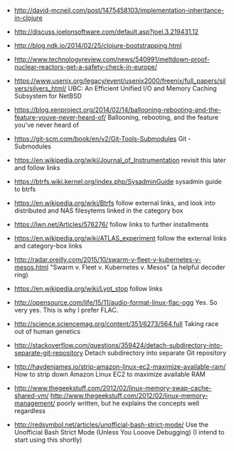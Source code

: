  - http://david-mcneil.com/post/1475458103/implementation-inheritance-in-clojure
 - http://discuss.joelonsoftware.com/default.asp?joel.3.219431.12
 - http://blog.ndk.io/2014/02/25/clojure-bootstrapping.html
 - http://www.technologyreview.com/news/540991/meltdown-proof-nuclear-reactors-get-a-safety-check-in-europe/

 - https://www.usenix.org/legacy/event/usenix2000/freenix/full_papers/silvers/silvers_html/
   UBC: An Efficient Unified I/O and Memory Caching Subsystem for NetBSD

 - https://blog.xenproject.org/2014/02/14/ballooning-rebooting-and-the-feature-youve-never-heard-of/
   Ballooning, rebooting, and the feature you've never heard of

 - https://git-scm.com/book/en/v2/Git-Tools-Submodules
   Git - Submodules

 - https://en.wikipedia.org/wiki/Journal_of_Instrumentation
   revisit this later and follow links

 - https://btrfs.wiki.kernel.org/index.php/SysadminGuide
   sysadmin guide to btrfs

 - https://en.wikipedia.org/wiki/Btrfs
   follow external links, and look into distributed and NAS filesytems linked in the category box

 - https://lwn.net/Articles/576276/
   follow links to further installments

 - https://en.wikipedia.org/wiki/ATLAS_experiment
   follow the external links and category-box links

 - http://radar.oreilly.com/2015/10/swarm-v-fleet-v-kubernetes-v-mesos.html
   "Swarm v. Fleet v. Kubernetes v. Mesos" (a helpful decoder ring)

 - https://en.wikipedia.org/wiki/Lyot_stop
   follow links

 - http://opensource.com/life/15/11/audio-format-linux-flac-ogg
   Yes.  So very yes.  This is why I prefer FLAC.

 - http://science.sciencemag.org/content/351/6273/564.full
   Taking race out of human genetics

 - http://stackoverflow.com/questions/359424/detach-subdirectory-into-separate-git-repository
   Detach subdirectory into separate Git repository

 - http://haydenjames.io/strip-amazon-linux-ec2-maximize-available-ram/
   How to strip down Amazon Linux EC2 to maximize available RAM

 - http://www.thegeekstuff.com/2012/02/linux-memory-swap-cache-shared-vm/
   http://www.thegeekstuff.com/2012/02/linux-memory-management/
   poorly written, but he explains the concepts well regardless

 - http://redsymbol.net/articles/unofficial-bash-strict-mode/
   Use the Unofficial Bash Strict Mode (Unless You Looove Debugging)
   (I intend to start using this shortly)
